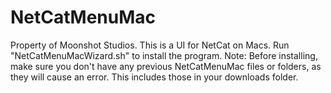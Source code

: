 # NetCatMenuMac
Property of Moonshot Studios.
This is a UI for NetCat on Macs.
Run "NetCatMenuMacWizard.sh" to install the program.
Note: Before installing, make sure you don't have any previous NetCatMenuMac files or folders, as they will cause an error. This includes those in your downloads folder.
